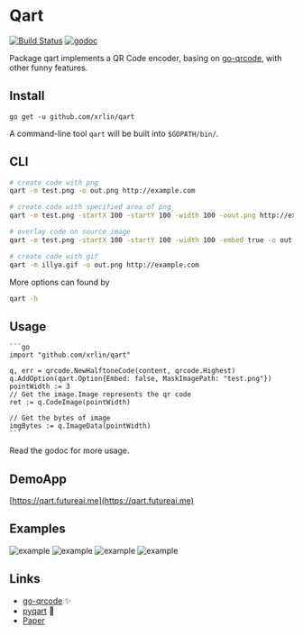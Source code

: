 # Qart #

[![Build Status](https://travis-ci.org/xrlin/qart.svg?branch=master)](https://travis-ci.org/xrlin/qart)
[![godoc](https://camo.githubusercontent.com/4953dcce3ef06016a8f872b20e3bf6cd65e99621/68747470733a2f2f696d672e736869656c64732e696f2f62616467652f676f646f632d7265666572656e63652d3532373242342e737667)](https://godoc.org/github.com/xrlin/qart)

Package qart implements a QR Code encoder, basing on [go-qrcode](https://github.com/skip2/go-qrcode), with other funny features.

## Install

    go get -u github.com/xrlin/qart

A command-line tool `qart` will be built into `$GOPATH/bin/`.

## CLI

```bash
# create code with png
qart -m test.png -o out.png http://example.com

# create code with specified area of png
qart -m test.png -startX 100 -startY 100 -width 100 -oout.png http://example.com

# overlay code on source image
qart -m test.png -startX 100 -startY 100 -width 100 -embed true -o out.gif http://example.com

# create code with gif
qart -m illya.gif -o out.png http://example.com
```
More options can found by

```bash
qart -h
```

## Usage
    ```go
    import "github.com/xrlin/qart"

    q, err = qrcode.NewHalftoneCode(content, qrcode.Highest)
    q.AddOption(qart.Option{Embed: false, MaskImagePath: "test.png"})
    pointWidth := 3
    // Get the image.Image represents the qr code
    ret := q.CodeImage(pointWidth)

    // Get the bytes of image
    imgBytes := q.ImageData(pointWidth)
    ```
Read the godoc for more usage.

## DemoApp

[https://qart.futureai.me](https://qart.futureai.me)

## Examples

![example](https://raw.githubusercontent.com/xrlin/qart/master/screenshots/example1.png)
![example](https://raw.githubusercontent.com/xrlin/qart/master/screenshots/example2.png)
![example](https://raw.githubusercontent.com/xrlin/qart/master/screenshots/example3.gif)
![example](https://raw.githubusercontent.com/xrlin/qart/master/screenshots/example4.gif)

## Links

- [go-qrcode](https://github.com/skip2/go-qrcode) :sparkles:
- [pyqart](https://github.com/7sDream/pyqart) :clap:
- [Paper](http://vecg.cs.ucl.ac.uk/Projects/SmartGeometry/halftone_QR/halftoneQR_sigga13.html)

